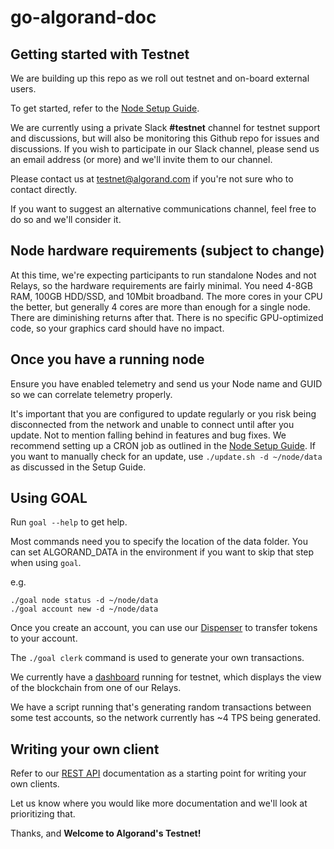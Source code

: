 # go-algorand-doc

## Getting started with Testnet

We are building up this repo as we roll out testnet and on-board external users.

To get started, refer to the [Node Setup Guide](https://github.com/algorand/go-algorand-doc/blob/master/Node%20Setup%20Guide.md).

We are currently using a private Slack **#testnet** channel for testnet support and discussions, but will also be monitoring this Github repo for issues and discussions.  If you wish to participate in our Slack channel, please send us an email address (or more) and we'll invite them to our channel.

Please contact us at testnet@algorand.com if you're not sure who to contact directly.

If you want to suggest an alternative communications channel, feel free to do so and we'll consider it.

## Node hardware requirements (subject to change)
At this time, we're expecting participants to run standalone Nodes and not Relays, so the hardware requirements are fairly minimal.  You need 4-8GB RAM, 100GB HDD/SSD, and 10Mbit broadband.  The more cores in your CPU the better, but generally 4 cores are more than enough for a single node.  There are diminishing returns after that.  There is no specific GPU-optimized code, so your graphics card should have no impact.

## Once you have a running node
Ensure you have enabled telemetry and send us your Node name and GUID so we can correlate telemetry properly.

It's important that you are configured to update regularly or you risk being disconnected from the network and unable to connect until after you update. Not to mention falling behind in features and bug fixes.  We recommend setting up a CRON job as outlined in the [Node Setup Guide](https://github.com/algorand/go-algorand-doc/blob/master/Node%20Setup%20Guide.md).  If you want to manually check for an update, use `./update.sh -d ~/node/data` as discussed in the Setup Guide.

## Using GOAL
Run `goal --help` to get help.

Most commands need you to specify the location of the data folder.  You can set ALGORAND_DATA in the environment if you want to skip that step when using `goal`.

e.g.

    ./goal node status -d ~/node/data
    ./goal account new -d ~/node/data

Once you create an account, you can use our [Dispenser](https://bank.testnet.algorand.network) to transfer tokens to your account.

The `./goal clerk` command is used to generate your own transactions.

We currently have a [dashboard](http://r1.algorand.network:5001) running for testnet, which displays the view of the blockchain from one of our Relays.
    
We have a script running that's generating random transactions between some test accounts, so the network currently has ~4 TPS being generated.

## Writing your own client
Refer to our [REST API](https://github.com/algorand/go-algorand-doc/blob/master/api/REST.md) documentation as a starting point for writing your own clients.

Let us know where you would like more documentation and we'll look at prioritizing that.

Thanks, and **Welcome to Algorand's Testnet!**
